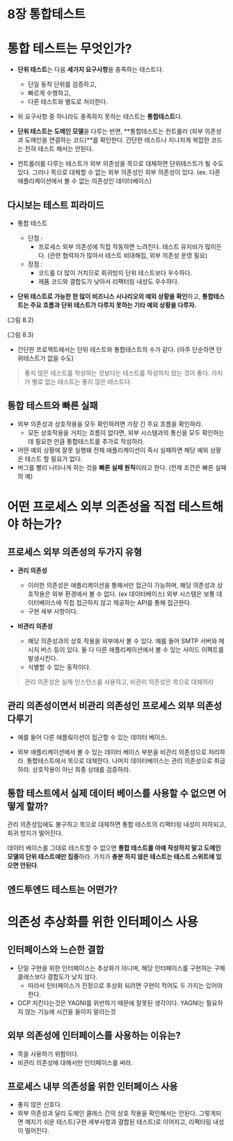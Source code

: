 # 8장 통합테스트



# 통합 테스트는 무엇인가?

- **단위 테스트**는 다음 **세가지 요구사항**을 충족하는 테스트다.
  - 단일 동작 단위를 검증하고, 
  - 빠르게 수행하고,
  - 다른 테스트와 별도로 처리한다. 
- 위 요구사항 중 하나라도 충족하지 못하는 테스트는 **통합테스트**다.



- **단위 테스트는 도메인 모델**을 다루는 반면, **통합테스트는 컨트롤러 (외부 의존성과 도메인을 연결하는 코드)**를 확인한다. 간단한 테스트나 지나치게 복잡한 코드는 전혀 테스트 해서는 안된다.
- 컨트롤러를 다루는 테스트가 외부 의존성을 목으로 대체하면 단위테스트가 될 수도 있다. 그러나  목으로 대체할 수 없는 외부 의존성인 외부 의존성이 있다. (ex. 다른 애플리케이션에서 볼 수 없는 의존성인 데이터베이스)



## 다시보는 테스트 피라미드

- 통합 테스트
  - 단점 :
    -  프로세스 외부 의존성에 직접 작동하면 느려진다. 테스트 유지비가 많이든다. (관련 협력자가 많아서 테스트 비대해짐, 외부 의존성 운영 필요)
  - 장점 : 
    - 코드를 더 많이 거치므로 회귀방지 단위 테스트보다 우수하다. 
    - 제품 코드와 결합도가 낮아서 리팩터링 내성도 우수하다.



- **단위 테스트로 가능한 한 많이 비즈니스 시나리오의 예외 상황을 확인**하고, 
  **통합테스트는 주요 흐름과 단위 테스트가 다루지 못하는 기타 예외 상황을 다루자.**

(그림 8.2)



(그림 8.3)

- 간단한 프로젝트에서는 단위 테스트와 통합테스트의 수가 같다. (아주 단순하면 단위테스트가 없을 수도)



> 좋지 않은 테스트를 작성하는 것보다는 테스트를 작성하지 않는 것이 좋다. 가치가 별로 없는 테스트는 좋지 않은 테스트다. 



## 통합 테스트와 빠른 실패

- 외부 의존성과 상호작용을 모두 확인하려면 가장 긴 주요 흐름을 확인하라.
  - 모든 상호작용을 거치는 흐름이 없다면, 외부 시스템과의 통신을 모두 확인하는데 필요한 만큼 통합테스트를 추가로 작성하라.
- 어떤 예외 상황에 잘못 실행돼 전체 애플리케이션이 즉시 실패하면 해당 예외 상황은 테스트 할 필요가 없다.
- 버그를 빨리 나타나게 하는 것을 **빠른 실패 원칙**이라고 한다. (전제 조건은 빠른 실패의 예)



# 어떤 프로세스 외부 의존성을 직접 테스트해야 하는가?

## 프로세스 외부 의존성의 두가지 유형

- **관리 의존성**
  - 이러한 의존성은 애플리케이션을 통해서만 접근이 가능하며, 해당 의존성과 상호작용은 외부 환경에서 볼 수 없다. (ex 데이터베이스) 외부 시스템은 보통 데이터베이스에 직접 접근하지 않고 제공하는 API를 통해 접근한다.
  - 구현 세부 사항이다.

- **비관리 의존성**
  - 해당 의존성과의 상호 작용을 외부에서 볼 수 있다. 예를 들어 SMTP 서버와 메시지 버스 등이 있다. 둘 다 다른 애플리케이션에서 볼 수 있는 사이드 이펙트를 발생시킨다.
  - 식별할 수 있는 동작이다.

> 관리 의존성은 실제 인스턴스를 사용하고, 비관리 의존성은 목으로 대체하라



## 관리 의존성이면서 비관리 의존성인 프로세스 외부 의존성 다루기

- 예를 들어 다른 애플맄이션이 접근할 수 있는 데이터 베이스.

- 외부 애플리케이션에서 볼 수 있는 데이터 베이스 부분을 비관리 의존성으로 처리하라. 통합테스트에서 목으로 대체한다. 나머지 데이터베이스는 관리 의존성으로 취급하라. 상호작용이 아닌 최종 상태를 검증하라.



## 통합 테스트에서 실제 데이터 베이스를 사용할 수 없으면 어떻게 할까?

관리 의존성임에도 불구하고 목으로 대체하면 통합 테스트의 리팩터링 내성이 저하되고, 회귀 방지가 떨어진다. 

데이터 베이스를 그대로 테스트할 수 없으면 **통합 테스트를 아예 작성하지 말고 도메인 모델의 단위 테스트에만 집중**하라. 가치가 **충분 하지 않은 테스트는 테스트 스위트에 있으면 안된다**.



## 엔드투엔드 테스트는 어떤가?



# 의존성 추상화를 위한 인터페이스 사용

## 인터페이스와 느슨한 결합

- 단일 구현을 위한 인터페이스는 추상화가 아니며, 해당 인터페이스를 구현하는 구체 클래스보다 결합도가 낮지 않다.
  - 따라서 인터페이스가 진정으로 추상화 되려면  구현이 적어도 두 가지는 있어야 한다.
- OCP 지킨다는것은 YAGNI를 위반하기 때문에 잘못된 생각이다. YAGNI는 필요하지 않는 기능에 시간을 들이지 말라는것

## 외부 의존성에 인터페이스를 사용하는 이유는?

- 목을 사용하기 위함이다.
- 비관리 의존성에 대해서만 인터페이스를 써라.

## 프로세스 내부 의존성을 위한 인터페이스 사용

- 좋지 않은 신호다.
- 외부 의존성과 달리 도메인 클래스 간의 상호 작용을 확인해서는 안된다. 그렇게되면 깨지기 쉬운 테스트(구현 세부사항과 결합된 테스트)로 이어지고, 리팩터링 내성이 떨어진다.



